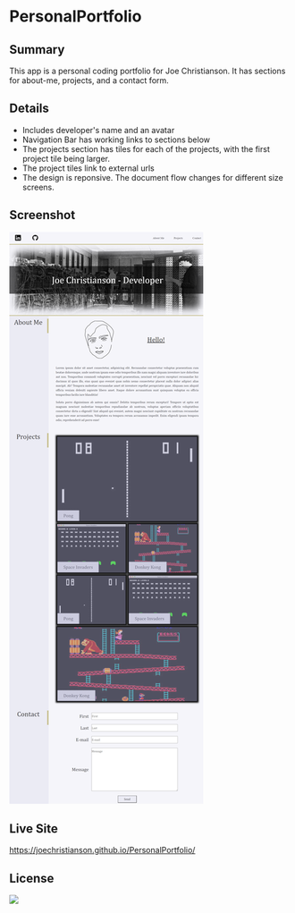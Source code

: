 # PersonalPortfolio

## Summary

This app is a personal coding portfolio for Joe Christianson. It has sections for about-me, projects, and a contact form. 

## Details

- Includes developer's name and an avatar
- Navigation Bar has working links to sections below
- The projects section has tiles for each of the projects, with the first project tile being larger.
- The project tiles link to external urls
- The design is reponsive. The document flow changes for different size screens.

## Screenshot

![screenshot](./assets/images/screenshot.png)

## Live Site

https://joechristianson.github.io/PersonalPortfolio/

## License

![](https://img.shields.io/badge/License-MIT-yellowgreen)
